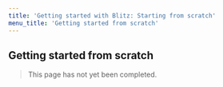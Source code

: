 ```yaml
---
title: 'Getting started with Blitz: Starting from scratch'
menu_title: 'Getting started from scratch'
---
```

## Getting started from scratch

> This page has not yet been completed.